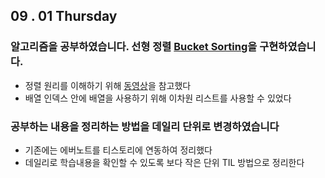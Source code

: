 

## 09 . 01 Thursday

### 알고리즘을 공부하였습니다. 선형 정렬 [Bucket Sorting](https://github.com/nttejun/algorithm-euler/blob/master/euler/src/sorting/BucketSort.java)을 구현하였습니다.<br>

+ 정렬 원리를 이해하기 위해 [동영상](https://youtu.be/geVyIsFpxUs)을 참고했다
+ 배열 인덱스 안에 배열을 사용하기 위해 이차원 리스트를 사용할 수 있었다

### 공부하는 내용을 정리하는 방법을 데일리 단위로 변경하였습니다

+ 기존에는 에버노트를 티스토리에 연동하여 정리했다
+ 데일리로 학습내용을 확인할 수 있도록 보다 작은 단위 TIL 방법으로 정리한다